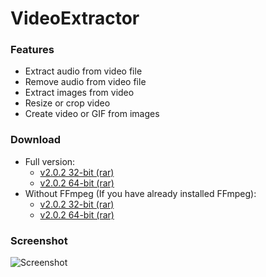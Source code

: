 # VideoExtractor

### Features

* Extract audio from video file
* Remove audio from video file
* Extract images from video
* Resize or crop video
* Create video or GIF from images

### Download

* Full version:
  * [v2.0.2 32-bit (rar)](https://github.com/spixy/VideoExtractor/releases/download/2.0.2/VideoExtractor_with_ffmpeg_32.rar)
  * [v2.0.2 64-bit (rar)](https://github.com/spixy/VideoExtractor/releases/download/2.0.2/VideoExtractor_with_ffmpeg_64.rar)
* Without FFmpeg (If you have already installed FFmpeg):
  * [v2.0.2 32-bit (rar)](https://github.com/spixy/VideoExtractor/releases/download/2.0.2/VideoExtractor32.rar)
  * [v2.0.2 64-bit (rar)](https://github.com/spixy/VideoExtractor/releases/download/2.0.2/VideoExtractor64.rar)


### Screenshot
![Screenshot](https://cloud.githubusercontent.com/assets/4542110/8529731/dfceb8f8-241c-11e5-8524-b0748c67dd1c.png)
